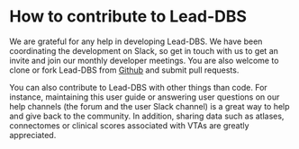 # How to contribute to Lead-DBS

We are grateful for any help in developing Lead-DBS. We have been coordinating the development on Slack, so get in touch with us to get an invite and join our monthly developer meetings. You are also welcome to clone or fork Lead-DBS from [Github](https://github.com/netstim/leaddbs) and submit pull requests. 

You can also contribute to Lead-DBS with other things than code. For instance, maintaining this user guide or answering user questions on our help channels \(the forum and the user Slack channel\) is a great way to help and give back to the community. In addition, sharing data such as atlases, connectomes or clinical scores associated with VTAs are greatly appreciated.

## 

